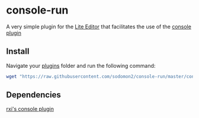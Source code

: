 # console-run

A very simple plugin for the [Lite Editor](https://github.com/rxi/lite) that facilitates the use of the [console plugin](https://github.com/rxi/console)

## Install
Navigate your [plugins](https://github.com/franko/lite-xl/blob/master/doc/usage.md#plugins) folder and run the following command:
```bash
wget "https://raw.githubusercontent.com/sodomon2/console-run/master/console-run.lua"
```

## Dependencies
[rxi's console plugin](https://github.com/rxi/console)
